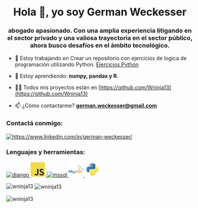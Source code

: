 <h1 align="center">Hola 👋, yo soy German Weckesser</h1>
<h3 align="center">abogado apasionado. Con una amplia experiencia litigando en el sector privado y una valiosa trayectoria en el sector público, ahora busco desafíos en el ámbito tecnológico.</h3>

- 🔭 Estoy trabajando en Crear un repositorio con ejercicios de logica de programación utilizando Python. [Ejercicios Python](https://github.com/Wninja13/Ejercicios-python)

- 🌱 Estoy aprendiendo: **numpy, pandas y R.**

- 👨‍💻 Todos mis proyectos están en [https://github.com/Wninja13](https://github.com/Wninja13)

- 📫 ¿Cómo contactarme? **german.weckesser@gmail.com**

<h3 align="left">Contactá conmigo:</h3>
<p align="left">
<a href="https://linkedin.com/in/https://www.linkedin.com/in/german-weckesser/" target="blank"><img align="center" src="https://raw.githubusercontent.com/rahuldkjain/github-profile-readme-generator/master/src/images/icons/Social/linked-in-alt.svg" alt="https://www.linkedin.com/in/german-weckesser/" height="30" width="40" /></a>
</p>

<h3 align="left">Lenguajes y herramientas:</h3>
<p align="left"> <a href="https://www.djangoproject.com/" target="_blank" rel="noreferrer"> <img src="https://cdn.worldvectorlogo.com/logos/django.svg" alt="django" width="40" height="40"/> </a> <a href="https://developer.mozilla.org/en-US/docs/Web/JavaScript" target="_blank" rel="noreferrer"> <img src="https://raw.githubusercontent.com/devicons/devicon/master/icons/javascript/javascript-original.svg" alt="javascript" width="40" height="40"/> </a> <a href="https://www.microsoft.com/en-us/sql-server" target="_blank" rel="noreferrer"> <img src="https://www.svgrepo.com/show/303229/microsoft-sql-server-logo.svg" alt="mssql" width="40" height="40"/> </a> <a href="https://www.mysql.com/" target="_blank" rel="noreferrer"> <img src="https://raw.githubusercontent.com/devicons/devicon/master/icons/mysql/mysql-original-wordmark.svg" alt="mysql" width="40" height="40"/> </a> <a href="https://www.python.org" target="_blank" rel="noreferrer"> <img src="https://raw.githubusercontent.com/devicons/devicon/master/icons/python/python-original.svg" alt="python" width="40" height="40"/> </a> </p>

<p><img align="left" src="https://github-readme-stats.vercel.app/api/top-langs?username=wninja13&show_icons=true&locale=en&layout=compact" alt="wninja13" /></p>

<p>&nbsp;<img align="center" src="https://github-readme-stats.vercel.app/api?username=wninja13&show_icons=true&locale=en" alt="wninja13" /></p>

<p><img align="center" src="https://github-readme-streak-stats.herokuapp.com/?user=wninja13&" alt="wninja13" /></p>

